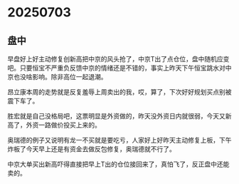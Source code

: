 # 20250703

## 盘中

早盘好上好主动修复创新高把中京的风头抢了，中京T出了点仓位，盘中随机应变吧。只要恒宝不严重负反馈中京的情绪还是不错的，事实上昨天下午恒宝跳水对中京也没啥影响。除非高位一起退潮。

昂立康本周的走势就是反复羞辱上周卖出的我，哎，算了，下次好好规划买点别被震下车了。

胜宏就是自己没格局吧，这票明显是外资做的，昨天没外资日内就很弱，今天又新高了，外资一路做价投买上来的。

奥瑞德的例子又说明有龙一不买就是要吃亏，人家好上好昨天主动修复上板，下午炸板了今天早上还是有资金去做反包修复，奥瑞德就不行了。

中京大单买出新高吓得直接把早上T出的仓位接回来了，真怕飞了，反正盘中还能卖的。
